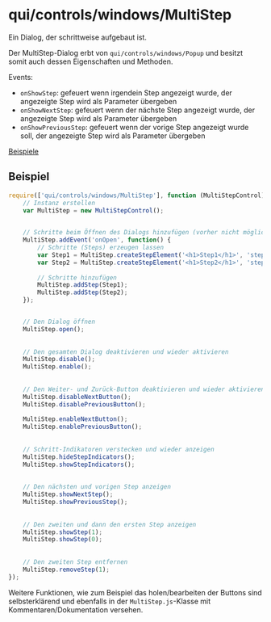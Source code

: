 # qui/controls/windows/MultiStep

Ein Dialog, der schrittweise aufgebaut ist. 

Der MultiStep-Dialog erbt von `qui/controls/windows/Popup` und besitzt somit auch dessen Eigenschaften und Methoden.

Events:
- `onShowStep`: gefeuert wenn irgendein Step angezeigt wurde, der angezeigte Step wird als Parameter übergeben
- `onShowNextStep`: gefeuert wenn der nächste Step angezeigt wurde, der angezeigte Step wird als Parameter übergeben
- `onShowPreviousStep`: gefeuert wenn der vorige Step angezeigt wurde soll, der angezeigte Step wird als Parameter übergeben

[Beispiele](../examples/index.php?file=controls/windows/alert)


## Beispiel

```javascript
require(['qui/controls/windows/MultiStep'], function (MultiStepControl) {
    // Instanz erstellen
    var MultiStep = new MultiStepControl();

        
    // Schritte beim Öffnen des Dialogs hinzufügen (vorher nicht möglich)
    MultiStep.addEvent('onOpen', function() {
        // Schritte (Steps) erzeugen lassen
        var Step1 = MultiStep.createStepElement('<h1>Step1</h1>', 'step1');
        var Step2 = MultiStep.createStepElement('<h1>Step2</h1>', 'step2');
        
        // Schritte hinzufügen
        MultiStep.addStep(Step1);
        MultiStep.addStep(Step2);        
    });


    // Den Dialog öffnen        
    MultiStep.open();
    
    
    // Den gesamten Dialog deaktivieren und wieder aktivieren
    MultiStep.disable();
    MultiStep.enable();
    
    
    // Den Weiter- und Zurück-Button deaktivieren und wieder aktivieren
    MultiStep.disableNextButton();
    MultiStep.disablePreviousButton();
    
    MultiStep.enableNextButton();
    MultiStep.enablePreviousButton();
    
    
    // Schritt-Indikatoren verstecken und wieder anzeigen
    MultiStep.hideStepIndicators();   
    MultiStep.showStepIndicators();
    
    
    // Den nächsten und vorigen Step anzeigen
    MultiStep.showNextStep();
    MultiStep.showPreviousStep();
    
    
    // Den zweiten und dann den ersten Step anzeigen
    MultiStep.showStep(1);
    MultiStep.showStep(0);
    
    
    // Den zweiten Step entfernen
    MultiStep.removeStep(1);
});
```

Weitere Funktionen, wie zum Beispiel das holen/bearbeiten der Buttons sind selbsterklärend und ebenfalls in der `MultiStep.js`-Klasse mit Kommentaren/Dokumentation versehen.